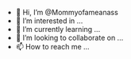 - 👋 Hi, I’m @Mommyofameanass
- 👀 I’m interested in ...
- 🌱 I’m currently learning ...
- 💞️ I’m looking to collaborate on ...
- 📫 How to reach me ...

<!---
Mommyofameanass/Mommyofameanass is a ✨ special ✨ repository because its `README.md` (this file) appears on your GitHub profile.
You can click the Preview link to take a look at your changes.
--->
